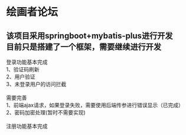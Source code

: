 # 绘画者论坛
该项目采用springboot+mybatis-plus进行开发<br>
目前只是搭建了一个框架，需要继续进行开发
--------------------------------------------
登录功能基本完成<br>
1、验证码刷新<br>
2、用户验证<br>
3、未登录用户的访问拦截<br><br>
需要完善<br>
1、前端ajax请求，如果登录失败，需要使用后端传参进行错误显示（已完成）<br>
2、密码加密处理(暂时不需要实现)<br><br>
注册功能基本完成